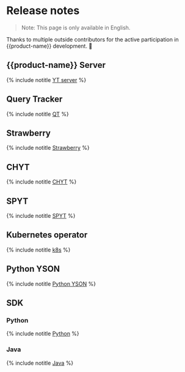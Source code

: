 # Release notes

> Note: This page is only available in English.

Thanks to multiple outside contributors for the active participation in {{product-name}} development. 🖤


## {{product-name}} Server

{% include notitle [YT server](../_includes/releases/yt-server.md) %}

## Query Tracker

{% include notitle [QT](../_includes/releases/query-tracker.md) %}

## Strawberry

{% include notitle [Strawberry](../_includes/releases/strawberry.md) %}

## CHYT

{% include notitle [CHYT](../_includes/releases/chyt.md) %}

## SPYT

{% include notitle [SPYT](../_includes/releases/spyt.md) %}

## Kubernetes operator

{% include notitle [k8s](../_includes/releases/k8s.md) %}

## Python YSON

{% include notitle [Python YSON](../_includes/releases/python-yson.md) %}

## SDK

### Python

{% include notitle [Python](../_includes/releases/python-sdk.md) %}

### Java

{% include notitle [Java](../_includes/releases/java-sdk.md) %}


